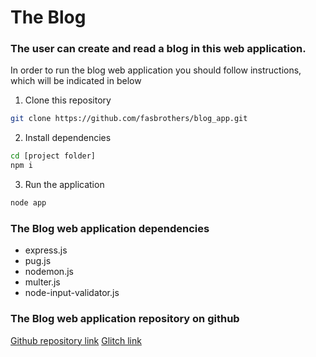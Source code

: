 # The Blog

### The user can create and read a blog in this web application.

In order to run the blog web application you should follow instructions, which will be indicated in below

1. Clone this repository

```bash
git clone https://github.com/fasbrothers/blog_app.git
```

2. Install dependencies

```bash
cd [project folder]
npm i
```

3. Run the application

```bash
node app
```

### The Blog web application dependencies

- express.js
- pug.js
- nodemon.js
- multer.js
- node-input-validator.js

### The Blog web application repository on github

[Github repository link](https://github.com/fasbrothers/blog_app.git)
[Glitch link](https://theblog.glitch.me/)
